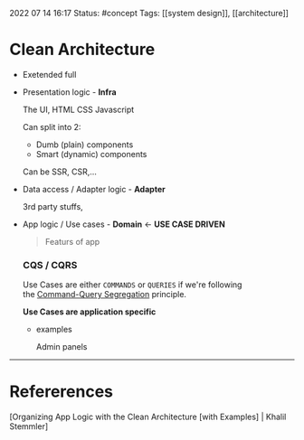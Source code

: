 2022 07 14 16:17
Status: #concept 
Tags: [[system design]], [[architecture]] 
# Clean Architecture 
- Exetended full
- Presentation logic - **Infra**
    
    The UI, HTML CSS Javascript 
    
    Can split into 2: 
    
    - Dumb (plain) components
    - Smart (dynamic) components
    
    Can be SSR, CSR,... 
    
- Data access / Adapter logic - **Adapter**
    
    3rd party stuffs, 
    
- App logic / Use cases - **Domain** ← **USE CASE DRIVEN**
    
    > Featurs of app
    > 
    
    ### **CQS / CQRS**
    
    Use Cases are either `COMMANDS` or `QUERIES` if we're following the [Command-Query Segregation](https://khalilstemmler.com/articles/oop-design-principles/command-query-segregation/) principle.
    
    **Use Cases are application specific**
    
    - examples
        
        Admin panels
    







--- 
# Refererences 

[Organizing App Logic with the Clean Architecture [with Examples] | Khalil Stemmler]
